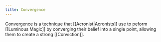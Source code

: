 ```yaml
---
title: Convergence
---
```


Convergence is a technique that [[Acronist|Acronists]] use to peform [[Luminous Magic]] by converging their belief into a single point, allowing them to create a strong [[Conviction]].